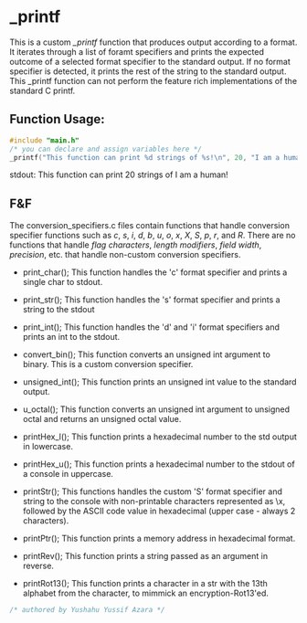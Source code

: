 # _printf
This is a custom *_printf* function that produces output according to a format.
It iterates through a list of foramt specifiers and prints the expected outcome
of a selected format specifier to the standard output. If no format specifier is
detected, it prints the rest of the string to the standard output. This _printf
function can not perform the feature rich implementations of the standard C
printf.

## Function Usage:
```c
#include "main.h"
/* you can declare and assign variables here */
_printf("This function can print %d strings of %s!\n", 20, "I am a human");
```
stdout: This function can print 20 strings of I am a human!

## F&F
The conversion_specifiers.c files contain functions that handle conversion
specifier functions such as *c*, *s*, *i*, *d*, *b*, *u*, *o*, *x*, *X*, *S*,
*p*, *r*, and *R*. There are no functions that handle *flag characters*, *length
modifiers*, *field width*, *precision*, etc. that handle non-custom conversion
specifiers.

* print_char();
This function handles the 'c' format specifier and prints a single char to
stdout.

* print_str();
This function handles the 's' format specifier and prints a string to the stdout

* print_int();
This function handles the 'd' and 'i' format specifiers and prints an int to the
stdout.

* convert_bin();
This function converts an unsigned int argument to binary. This is a custom
conversion specifier.

* unsigned_int();
This function prints an unsigned int value to the standard output.

* u_octal();
This function converts an unsigned int argument to unsigned octal and returns an
unsigned octal value.

* printHex_l();
This function prints a hexadecimal number to the std output in lowercase.

* printHex_u();
This function prints a hexadecimal number to the stdout of a console in
uppercase.

* printStr();
This functions handles the custom 'S' format specifier and string to the console
with non-printable characters represented as \x, followed by the ASCII code
value in hexadecimal (upper case - always 2 characters).

* printPtr();
This function prints a memory address in hexadecimal format.

* printRev();
This function prints a string passed as an argument in reverse.

* printRot13();
This function prints a character in a str with the 13th alphabet from the
character, to mimmick an encryption-Rot13'ed.

```c
/* authored by Yushahu Yussif Azara */
```
